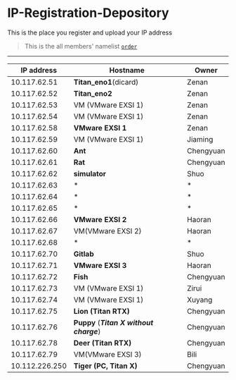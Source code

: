 # IP-Registration-Depository
This is the place you register and upload your IP address

> This is the all members' namelist [`order`](https://github.com/fnlab738/Weekly-Discussions-Archive/blob/master/namelist.md)


----

| IP address | Hostname | Owner |
|------------|----------|-------|
| 10.117.62.51 | **Titan_eno1**(dicard) | Zenan |
| 10.117.62.52 | **Titan_eno2** | Zenan |
| 10.117.62.53 | VM (VMware EXSI 1) | Zenan |
| 10.117.62.54 | VM (VMware EXSI 1) | Zenan |
| 10.117.62.58 | **VMware EXSI 1**| Zenan|
| 10.117.62.59 | VM (VMware EXSI 1) | Jiaming|
| 10.117.62.60 | **Ant**| Chengyuan |
| 10.117.62.61 | **Rat**| Chengyuan |
| 10.117.62.62 | **simulator** | Shuo |
| 10.117.62.63 | * | * |
| 10.117.62.64 | * | * |
| 10.117.62.65 | * | * |
| 10.117.62.66 | **VMware EXSI 2** | Haoran |
| 10.117.62.67 | VM(VMware EXSI 2) | Haoran |
| 10.117.62.68 | * | * |
| 10.117.62.70 | **Gitlab** | Shuo |
| 10.117.62.71 | **VMware EXSI 3** | Haoran |
| 10.117.62.72 | **Fish** | Chengyuan |
| 10.117.62.73 | VM (VMware EXSI 1)| Zirui|
| 10.117.62.74 | VM (VMware EXSI 1)| Xuyang|
| 10.117.62.75 | **Lion (Titan RTX)** | Chengyuan|
| 10.117.62.76 | **Puppy** (***Titan X without charge***)| Chengyuan|
| 10.117.62.78 | **Deer (Titan RTX)** | Chengyuan|
| 10.117.62.79 | VM(VMware EXSI 3) | Bili |
| 10.112.226.250 | **Tiger (PC, Titan X)** | Chengyuan|

